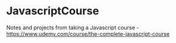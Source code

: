 # JavascriptCourse
Notes and projects from taking a Javascript course - https://www.udemy.com/course/the-complete-javascript-course
